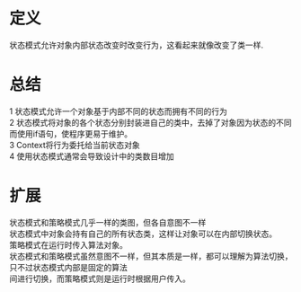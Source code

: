 # 定义
状态模式允许对象内部状态改变时改变行为，这看起来就像改变了类一样.  

# 总结  
1 状态模式允许一个对象基于内部不同的状态而拥有不同的行为  
2 状态模式将对象的各个状态分别封装进自己的类中，去掉了对象因为状态的不同而使用if语句，使程序更易于维护。  
3  Context将行为委托给当前状态对象  
4 使用状态模式通常会导致设计中的类数目增加  

# 扩展
状态模式和策略模式几乎一样的类图，但各自意图不一样  
状态模式中对象会持有自己的所有状态类，这样让对象可以在内部切换状态。  
策略模式在运行时传入算法对象。  
状态模式和策略模式虽然意图不一样，但其本质是一样，都可以理解为算法切换，只不过状态模式内部是固定的算法  
间进行切换，而策略模式则是运行时根据用户传入。  
